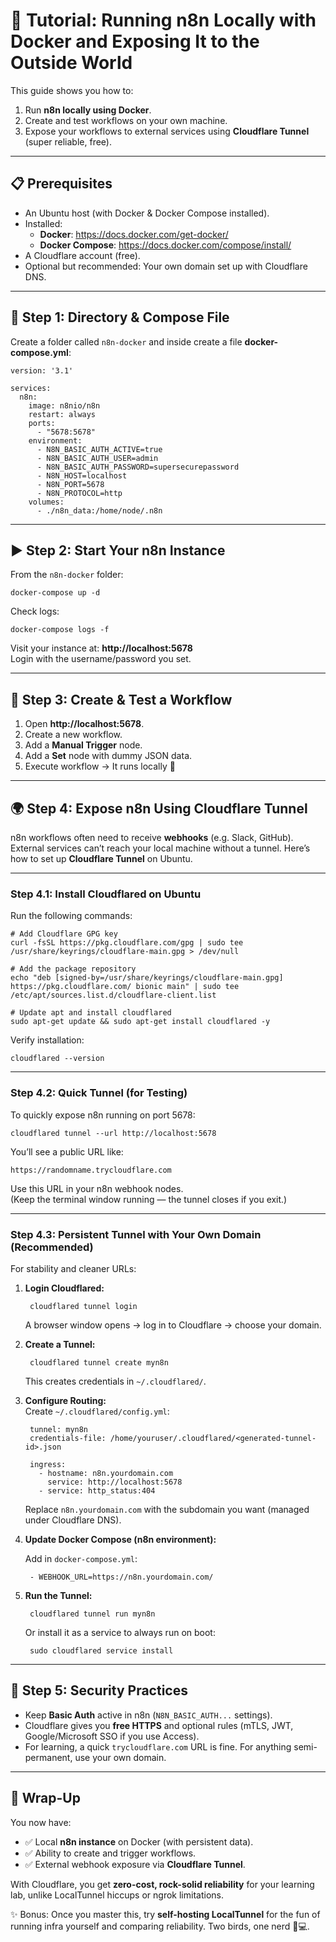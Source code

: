 # 🚀 Tutorial: Running n8n Locally with Docker and Exposing It to the Outside World

This guide shows you how to:
1. Run **n8n locally using Docker**.  
2. Create and test workflows on your own machine.  
3. Expose your workflows to external services using **Cloudflare Tunnel** (super reliable, free).  

---

## 📋 Prerequisites

- An Ubuntu host (with Docker & Docker Compose installed).
- Installed:
  - **Docker**: https://docs.docker.com/get-docker/
  - **Docker Compose**: https://docs.docker.com/compose/install/
- A Cloudflare account (free).
- Optional but recommended: Your own domain set up with Cloudflare DNS.

---

## 🐳 Step 1: Directory & Compose File

Create a folder called `n8n-docker` and inside create a file **docker-compose.yml**:

    version: '3.1'
    
    services:
      n8n:
        image: n8nio/n8n
        restart: always
        ports:
          - "5678:5678"
        environment:
          - N8N_BASIC_AUTH_ACTIVE=true
          - N8N_BASIC_AUTH_USER=admin
          - N8N_BASIC_AUTH_PASSWORD=supersecurepassword
          - N8N_HOST=localhost
          - N8N_PORT=5678
          - N8N_PROTOCOL=http
        volumes:
          - ./n8n_data:/home/node/.n8n

---

## ▶️ Step 2: Start Your n8n Instance

From the `n8n-docker` folder:

    docker-compose up -d

Check logs:

    docker-compose logs -f

Visit your instance at: **http://localhost:5678**  
Login with the username/password you set.

---

## 📝 Step 3: Create & Test a Workflow

1. Open **http://localhost:5678**.  
2. Create a new workflow.  
3. Add a **Manual Trigger** node.  
4. Add a **Set** node with dummy JSON data.  
5. Execute workflow → It runs locally 🎉  

---

## 🌍 Step 4: Expose n8n Using Cloudflare Tunnel

n8n workflows often need to receive **webhooks** (e.g. Slack, GitHub). External services can’t reach your local machine without a tunnel. Here’s how to set up **Cloudflare Tunnel** on Ubuntu.

---

### Step 4.1: Install Cloudflared on Ubuntu

Run the following commands:

    # Add Cloudflare GPG key
    curl -fsSL https://pkg.cloudflare.com/gpg | sudo tee /usr/share/keyrings/cloudflare-main.gpg > /dev/null

    # Add the package repository
    echo "deb [signed-by=/usr/share/keyrings/cloudflare-main.gpg] https://pkg.cloudflare.com/ bionic main" | sudo tee /etc/apt/sources.list.d/cloudflare-client.list

    # Update apt and install cloudflared
    sudo apt-get update && sudo apt-get install cloudflared -y

Verify installation:

    cloudflared --version

---

### Step 4.2: Quick Tunnel (for Testing)

To quickly expose n8n running on port 5678:

    cloudflared tunnel --url http://localhost:5678

You’ll see a public URL like:

    https://randomname.trycloudflare.com

Use this URL in your n8n webhook nodes.  
(Keep the terminal window running — the tunnel closes if you exit.)

---

### Step 4.3: Persistent Tunnel with Your Own Domain (Recommended)

For stability and cleaner URLs:

1. **Login Cloudflared:**

        cloudflared tunnel login

   A browser window opens → log in to Cloudflare → choose your domain.

2. **Create a Tunnel:**

        cloudflared tunnel create myn8n

   This creates credentials in `~/.cloudflared/`.

3. **Configure Routing:**  
   Create `~/.cloudflared/config.yml`:

        tunnel: myn8n
        credentials-file: /home/youruser/.cloudflared/<generated-tunnel-id>.json

        ingress:
          - hostname: n8n.yourdomain.com
            service: http://localhost:5678
          - service: http_status:404

   Replace `n8n.yourdomain.com` with the subdomain you want (managed under Cloudflare DNS).

4. **Update Docker Compose (n8n environment):**

   Add in `docker-compose.yml`:

        - WEBHOOK_URL=https://n8n.yourdomain.com/

5. **Run the Tunnel:**

        cloudflared tunnel run myn8n

   Or install it as a service to always run on boot:

        sudo cloudflared service install

---

## 🔐 Step 5: Security Practices

- Keep **Basic Auth** active in n8n (`N8N_BASIC_AUTH...` settings).  
- Cloudflare gives you **free HTTPS** and optional rules (mTLS, JWT, Google/Microsoft SSO if you use Access).  
- For learning, a quick `trycloudflare.com` URL is fine. For anything semi-permanent, use your own domain.

---

## 🎯 Wrap-Up

You now have:
- ✅ Local **n8n instance** on Docker (with persistent data).  
- ✅ Ability to create and trigger workflows.  
- ✅ External webhook exposure via **Cloudflare Tunnel**.  

With Cloudflare, you get **zero-cost, rock-solid reliability** for your learning lab, unlike LocalTunnel hiccups or ngrok limitations.  

✨ Bonus: Once you master this, try **self-hosting LocalTunnel** for the fun of running infra yourself and comparing reliability. Two birds, one nerd 🦉💻.